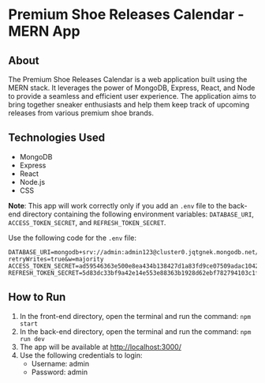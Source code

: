 # Premium Shoe Releases Calendar - MERN App

## About
The Premium Shoe Releases Calendar is a web application built using the MERN stack. It leverages the power of MongoDB, Express, React, and Node to provide a seamless and efficient user experience. The application aims to bring together sneaker enthusiasts and help them keep track of upcoming releases from various premium shoe brands.

## Technologies Used
- MongoDB
- Express
- React
- Node.js
- CSS

**Note**: This app will work correctly only if you add an `.env` file to the back-end directory containing the following environment variables: `DATABASE_URI`, `ACCESS_TOKEN_SECRET`, and `REFRESH_TOKEN_SECRET`.

Use the following code for the `.env` file:


```
DATABASE_URI=mongodb+srv://admin:admin123@cluster0.jqtgnek.mongodb.net/?retryWrites=true&w=majority
ACCESS_TOKEN_SECRET=ad59546363e500e8ea434b138427d1a83fd9ce07509adac10428a5cd6d343bfed9edbc0ad0636147b724dbae35ab9d3e406389395299e9764d2fc5ec94bd1917
REFRESH_TOKEN_SECRET=5d83dc33bf9a42e14e553e88363b1928d62ebf782794103c1f4d0774fe8432dde88aa6c3f6ae6ddfb1ef42c11a5203cda88535c05f7b5d951760c5b534761e5b
```



## How to Run
1. In the front-end directory, open the terminal and run the command: `npm start`
2. In the back-end directory, open the terminal and run the command: `npm run dev`
3. The app will be available at [http://localhost:3000/](http://localhost:3000/)
4. Use the following credentials to login:
   - Username: admin
   - Password: admin
